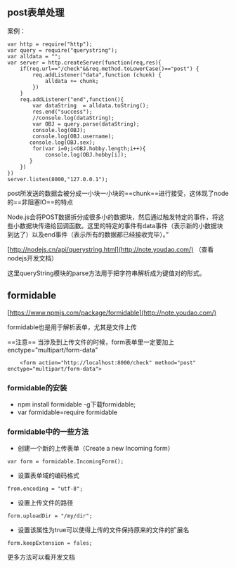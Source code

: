 ## post表单处理
案例：
```
var http = require("http");
var query = require("querystring");
var alldata = "";
var server = http.createServer(function(req,res){
    if(req.url=="/check"&&req.method.toLowerCase()=="post") {
        req.addListener("data",function (chunk) {
            alldata += chunk;
        })
    }
    req.addListener("end",function(){
        var dataString  = alldata.toString();
        res.end("success");
        //console.log(dataString);
        var OBJ = query.parse(dataString);
        console.log(OBJ);
        console.log(OBJ.username);
       console.log(OBJ.sex);
        for(var i=0;i<OBJ.hobby.length;i++){
            console.log(OBJ.hobby[i]);
       }
    })
})
server.listen(8000,"127.0.0.1");
```
post所发送的数据会被分成一小块一小块的==chunk==进行接受，这体现了node的==非阻塞IO==的特点

Node.js会将POST数据拆分成很多小的数据块，然后通过触发特定的事件，将这些小数据块传递给回调函数。这里的特定的事件有data事件（表示新的小数据块到达了）以及end事件（表示所有的数据都已经接收完毕）。”

[http://nodejs.cn/api/querystring.html](http://note.youdao.com/) （查看nodejs开发文档）

这里queryString模块的parse方法用于把字符串解析成为键值对的形式。

## formidable
[https://www.npmjs.com/package/formidable](http://note.youdao.com/) 

formidable也是用于解析表单，尤其是文件上传

==注意== 当涉及到上传文件的时候，form表单里一定要加上 enctype="multipart/form-data"
```
    <form action="http://localhost:8000/check" method="post" enctype="multipart/form-data">
```

### formidable的安装
- npm install formidable  -g下载formidable;
- var formidable=require formidable

### formidable中的一些方法
- 创建一个新的上传表单（Create a new Incoming form）
```
var form = formidable.IncomingForm();

```
- 设置表单域的编码格式
```
from.encoding = "utf-8";
```
- 设置上传文件的路径
```
form.uploadDir = "/my/dir";
```
- 设置该属性为true可以使得上传的文件保持原来的文件的扩展名
```
form.keepExtension = fales;
```
更多方法可以看开发文档


